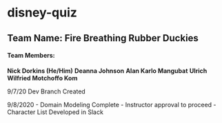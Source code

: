 # disney-quiz

## Team Name: Fire Breathing Rubber Duckies

#### Team Members:
**Nick Dorkins (He/Him)**
**Deanna Johnson**
**Alan Karlo Mangubat**
**Ulrich Wilfried Motchoffo Kom**

9/7/20 Dev Branch Created

9/8/2020 - Domain Modeling Complete
         - Instructor approval to proceed
         - Character List Developed in Slack